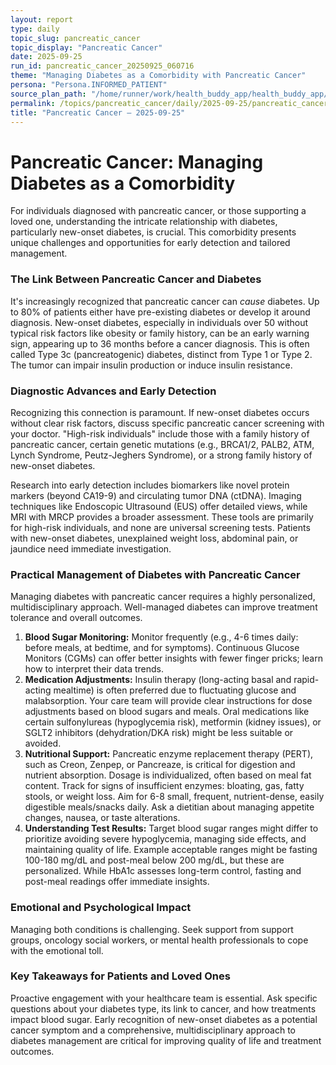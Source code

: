 ```yaml
---
layout: report
type: daily
topic_slug: pancreatic_cancer
topic_display: "Pancreatic Cancer"
date: 2025-09-25
run_id: pancreatic_cancer_20250925_060716
theme: "Managing Diabetes as a Comorbidity with Pancreatic Cancer"
persona: "Persona.INFORMED_PATIENT"
source_plan_path: "/home/runner/work/health_buddy_app/health_buddy_app/.results/pancreatic_cancer/weekly_plan/2025-09-22/plan.json"
permalink: /topics/pancreatic_cancer/daily/2025-09-25/pancreatic_cancer_20250925_060716/
title: "Pancreatic Cancer — 2025-09-25"
---
```


# Pancreatic Cancer: Managing Diabetes as a Comorbidity

For individuals diagnosed with pancreatic cancer, or those supporting a loved one, understanding the intricate relationship with diabetes, particularly new-onset diabetes, is crucial. This comorbidity presents unique challenges and opportunities for early detection and tailored management.

### The Link Between Pancreatic Cancer and Diabetes

It's increasingly recognized that pancreatic cancer can *cause* diabetes. Up to 80% of patients either have pre-existing diabetes or develop it around diagnosis. New-onset diabetes, especially in individuals over 50 without typical risk factors like obesity or family history, can be an early warning sign, appearing up to 36 months before a cancer diagnosis. This is often called Type 3c (pancreatogenic) diabetes, distinct from Type 1 or Type 2. The tumor can impair insulin production or induce insulin resistance.

### Diagnostic Advances and Early Detection

Recognizing this connection is paramount. If new-onset diabetes occurs without clear risk factors, discuss specific pancreatic cancer screening with your doctor. "High-risk individuals" include those with a family history of pancreatic cancer, certain genetic mutations (e.g., BRCA1/2, PALB2, ATM, Lynch Syndrome, Peutz-Jeghers Syndrome), or a strong family history of new-onset diabetes.

Research into early detection includes biomarkers like novel protein markers (beyond CA19-9) and circulating tumor DNA (ctDNA). Imaging techniques like Endoscopic Ultrasound (EUS) offer detailed views, while MRI with MRCP provides a broader assessment. These tools are primarily for high-risk individuals, and none are universal screening tests. Patients with new-onset diabetes, unexplained weight loss, abdominal pain, or jaundice need immediate investigation.

### Practical Management of Diabetes with Pancreatic Cancer

Managing diabetes with pancreatic cancer requires a highly personalized, multidisciplinary approach. Well-managed diabetes can improve treatment tolerance and overall outcomes.

1.  **Blood Sugar Monitoring:** Monitor frequently (e.g., 4-6 times daily: before meals, at bedtime, and for symptoms). Continuous Glucose Monitors (CGMs) can offer better insights with fewer finger pricks; learn how to interpret their data trends.
2.  **Medication Adjustments:** Insulin therapy (long-acting basal and rapid-acting mealtime) is often preferred due to fluctuating glucose and malabsorption. Your care team will provide clear instructions for dose adjustments based on blood sugars and meals. Oral medications like certain sulfonylureas (hypoglycemia risk), metformin (kidney issues), or SGLT2 inhibitors (dehydration/DKA risk) might be less suitable or avoided.
3.  **Nutritional Support:** Pancreatic enzyme replacement therapy (PERT), such as Creon, Zenpep, or Pancreaze, is critical for digestion and nutrient absorption. Dosage is individualized, often based on meal fat content. Track for signs of insufficient enzymes: bloating, gas, fatty stools, or weight loss. Aim for 6-8 small, frequent, nutrient-dense, easily digestible meals/snacks daily. Ask a dietitian about managing appetite changes, nausea, or taste alterations.
4.  **Understanding Test Results:** Target blood sugar ranges might differ to prioritize avoiding severe hypoglycemia, managing side effects, and maintaining quality of life. Example acceptable ranges might be fasting 100-180 mg/dL and post-meal below 200 mg/dL, but these are personalized. While HbA1c assesses long-term control, fasting and post-meal readings offer immediate insights.

### Emotional and Psychological Impact

Managing both conditions is challenging. Seek support from support groups, oncology social workers, or mental health professionals to cope with the emotional toll.

### Key Takeaways for Patients and Loved Ones

Proactive engagement with your healthcare team is essential. Ask specific questions about your diabetes type, its link to cancer, and how treatments impact blood sugar. Early recognition of new-onset diabetes as a potential cancer symptom and a comprehensive, multidisciplinary approach to diabetes management are critical for improving quality of life and treatment outcomes.
